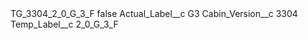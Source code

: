 <?xml version="1.0" encoding="UTF-8"?>
<CustomMetadata xmlns="http://soap.sforce.com/2006/04/metadata" xmlns:xsi="http://www.w3.org/2001/XMLSchema-instance" xmlns:xsd="http://www.w3.org/2001/XMLSchema">
    <label>TG_3304_2_0_G_3_F</label>
    <protected>false</protected>
    <values>
        <field>Actual_Label__c</field>
        <value xsi:type="xsd:string">G3</value>
    </values>
    <values>
        <field>Cabin_Version__c</field>
        <value xsi:type="xsd:string">3304</value>
    </values>
    <values>
        <field>Temp_Label__c</field>
        <value xsi:type="xsd:string">2_0_G_3_F</value>
    </values>
</CustomMetadata>
